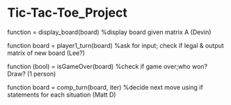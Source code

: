 # Tic-Tac-Toe_Project

function = display_board(board) %display board given matrix A                                                     (Devin)

function board = player1_turn(board) %ask for input; check if legal & output matrix of new board                  (Lee?)

function (bool) = isGameOver(board) %check if game over;who won? Draw?                                            (1 person)

function board = comp_turn(board, iter) %decide next move using if statements for each situation                  (Matt D)
